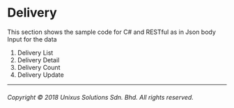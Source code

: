 # Delivery

This section shows the sample code for C\# and RESTful as in  Json body Input for the data

1. Delivery List
2. Delivery Detail
3. Delivery Count
4. Delivery Update

---

###### Copyright © 2018 Unixus Solutions Sdn. Bhd. All rights reserved.



